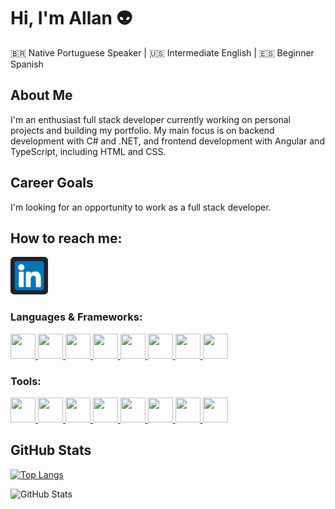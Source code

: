 <h1 align="left">Hi, I'm Allan 👽</h1>

<p align="left">🇧🇷 Native Portuguese Speaker | 🇺🇸 Intermediate English | 🇪🇸 Beginner Spanish</p>

## About Me
I'm an enthusiast full stack developer currently working on personal projects and building my portfolio. My main focus is on backend development with C# and .NET, and frontend development with Angular and TypeScript, including HTML and CSS.

## Career Goals
I'm looking for an opportunity to work as a full stack developer.

## How to reach me:
<p align="left">
<a href="https://www.linkedin.com/in/allan-diniz-vieira-13685026b">
  <img alt="Linkedin" height="60" width="60" src="https://github.com/gui-bus/TechIcons/blob/main/Dark/Linkedin.svg" />
</a>
</p>

<h3 align="left">Languages & Frameworks:</h3> 
<p align="left">
<a href="https://dotnet.microsoft.com/pt-br/languages/csharp">
  <img src="https://cdn.jsdelivr.net/gh/devicons/devicon@latest/icons/csharp/csharp-original.svg" height="40" width="40"/>
</a>
<a href="https://dotnet.microsoft.com/pt-br/">
  <img src="https://cdn.jsdelivr.net/gh/devicons/devicon@latest/icons/dot-net/dot-net-original-wordmark.svg" height="40" width="40"/>
</a>
<a href="https://www.w3schools.com/html/">
  <img src="https://cdn.jsdelivr.net/gh/devicons/devicon@latest/icons/html5/html5-original-wordmark.svg" height="40" width="40"/>
</a>
<a href="https://www.w3schools.com/Css/">
  <img src="https://cdn.jsdelivr.net/gh/devicons/devicon@latest/icons/css3/css3-original-wordmark.svg" height="40" width="40"/>
</a>
<a href="https://nodejs.org/pt">
  <img src="https://cdn.jsdelivr.net/gh/devicons/devicon@latest/icons/nodejs/nodejs-original-wordmark.svg" height="40" width="40"/>
</a>
<a href="https://www.w3schools.com/js/DEFAULT.asp">
  <img src="https://cdn.jsdelivr.net/gh/devicons/devicon@latest/icons/javascript/javascript-original.svg" height="40" width="40"/>
</a>
<a href="https://www.typescriptlang.org/">
  <img src="https://cdn.jsdelivr.net/gh/devicons/devicon@latest/icons/typescript/typescript-original.svg" height="40" width="40"/>
</a>
<a href="https://angular.dev/">
  <img src="https://cdn.jsdelivr.net/gh/devicons/devicon@latest/icons/angular/angular-original.svg" height="40" width="40"/>
</a>
</p>

<h3 align="left">Tools:</h3> 
<p align="left">
<a href="https://www.sqlservertutorial.net/">
  <img src="https://cdn.jsdelivr.net/gh/devicons/devicon@latest/icons/microsoftsqlserver/microsoftsqlserver-original-wordmark.svg" height="40" width="40"/>
</a>
<a href="https://www.cypress.io/">
  <img src="https://cdn.jsdelivr.net/gh/devicons/devicon@latest/icons/cypressio/cypressio-original-wordmark.svg" height="40" width="40"/>
</a>
<a href="https://swagger.io/">
  <img src="https://cdn.jsdelivr.net/gh/devicons/devicon@latest/icons/swagger/swagger-original.svg" height="40" width="40"/>
</a>
<a href="https://www.postman.com/">
  <img src="https://cdn.jsdelivr.net/gh/devicons/devicon@latest/icons/postman/postman-original.svg" height="40" width="40"/>
</a>
<a href="https://git-scm.com/">
  <img src="https://cdn.jsdelivr.net/gh/devicons/devicon@latest/icons/git/git-original.svg" height="40" width="40"/>
</a>
<a href="https://github.com/">
  <img src="https://cdn.jsdelivr.net/gh/devicons/devicon@latest/icons/github/github-original.svg" height="40" width="40"/>
</a>
<a href="https://code.visualstudio.com/">
  <img src="https://cdn.jsdelivr.net/gh/devicons/devicon@latest/icons/vscode/vscode-original.svg" height="40" width="40"/>
</a>
<a href="https://visualstudio.microsoft.com/pt-br/vs/">
  <img src="https://cdn.jsdelivr.net/gh/devicons/devicon@latest/icons/visualstudio/visualstudio-original.svg" height="40" width="40"/>
</a>
</p>

## GitHub Stats
[![Top Langs](https://github-readme-stats.vercel.app/api/top-langs/?username=allandvieira&layout=compact)](https://github.com/allandvieira/github-readme-stats)

![GitHub Stats](https://github-readme-stats.vercel.app/api?username=allandvieira&show_icons=true&theme=radical)
